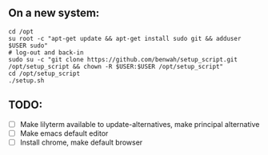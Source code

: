 On a new system:
------------------

    cd /opt
    su root -c "apt-get update && apt-get install sudo git && adduser $USER sudo"
    # log-out and back-in
    sudo su -c "git clone https://github.com/benwah/setup_script.git /opt/setup_script && chown -R $USER:$USER /opt/setup_script"
    cd /opt/setup_script
    ./setup.sh

TODO:
-----

* [ ] Make lilyterm available to update-alternatives, make principal alternative
* [ ] Make emacs default editor
* [ ] Install chrome, make default browser
